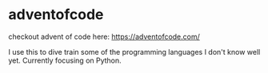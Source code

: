 # adventofcode

checkout advent of code here: https://adventofcode.com/

I use this to dive train some of the programming languages I don't know well yet. Currently focusing on Python.
